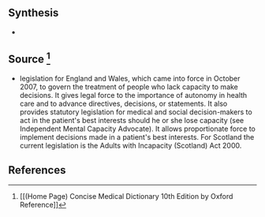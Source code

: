 ## Synthesis
- 
## Source [^1]
- legislation for England and Wales, which came into force in October 2007, to govern the treatment of people who lack capacity to make decisions. It gives legal force to the importance of autonomy in health care and to advance directives, decisions, or statements. It also provides statutory legislation for medical and social decision-makers to act in the patient's best interests should he or she lose capacity (see Independent Mental Capacity Advocate). It allows proportionate force to implement decisions made in a patient's best interests. For Scotland the current legislation is the Adults with Incapacity (Scotland) Act 2000.
## References

[^1]: [[(Home Page) Concise Medical Dictionary 10th Edition by Oxford Reference]]